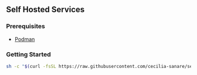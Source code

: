## Self Hosted Services

### Prerequisites

- [Podman](https://podman.io/)

### Getting Started

```sh
sh -c "$(curl -fsSL https://raw.githubusercontent.com/cecilia-sanare/self-hosted/main/setup.sh)"
```